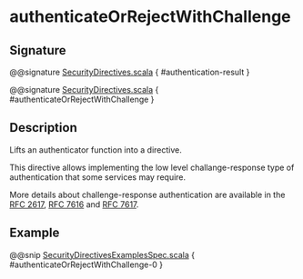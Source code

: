 <a id="authenticateorrejectwithchallenge"></a>
# authenticateOrRejectWithChallenge

## Signature

@@signature [SecurityDirectives.scala](../../../../../../../../../akka-http/src/main/scala/akka/http/scaladsl/server/directives/SecurityDirectives.scala) { #authentication-result }

@@signature [SecurityDirectives.scala](../../../../../../../../../akka-http/src/main/scala/akka/http/scaladsl/server/directives/SecurityDirectives.scala) { #authenticateOrRejectWithChallenge }

## Description

Lifts an authenticator function into a directive.

This directive allows implementing the low level challange-response type of authentication that some services may require.

More details about challenge-response authentication are available in the [RFC 2617](http://tools.ietf.org/html/rfc2617), [RFC 7616](http://tools.ietf.org/html/rfc7616) and [RFC 7617](http://tools.ietf.org/html/rfc7617).

## Example

@@snip [SecurityDirectivesExamplesSpec.scala](../../../../../../../test/scala/docs/http/scaladsl/server/directives/SecurityDirectivesExamplesSpec.scala) { #authenticateOrRejectWithChallenge-0 }
